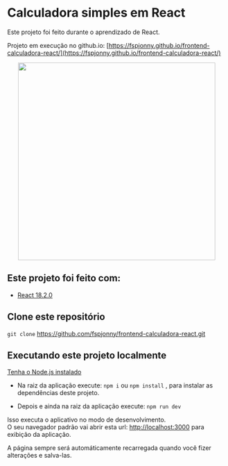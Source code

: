 # Calculadora simples em React

Este projeto foi feito durante o aprendizado de React.

Projeto em execução no github.io: [https://fspjonny.github.io/frontend-calculadora-react/](https://fspjonny.github.io/frontend-calculadora-react/)
<div align="center">
<img width="455" src="https://i.imgur.com/qD1cK0f.png">
</div>

## Este projeto foi feito com:
* [React 18.2.0](https://pt-br.reactjs.org/)

## Clone este repositório

`git clone` https://github.com/fspjonny/frontend-calculadora-react.git

## Executando este projeto localmente
[Tenha o Node.js instalado](https://nodejs.org/en)

* Na raiz da aplicação execute: `npm i` ou `npm install` , para instalar as dependências deste projeto.

* Depois e ainda na raiz da aplicação execute: `npm run dev`

Isso executa o aplicativo no modo de desenvolvimento.\
O seu navegador padrão vai abrir esta url: [http://localhost:3000](http://localhost:3000) para exibição da aplicação.

A página sempre será automáticamente recarregada quando você fizer alterações e salva-las.